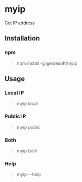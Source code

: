 # myip

Get IP address

## Installation

### npm

> npm install -g @edesoft/myip

## Usage

### Local IP

> myip local

### Public IP

> myip public

### Both

> myip both

### Help

> myip --help
